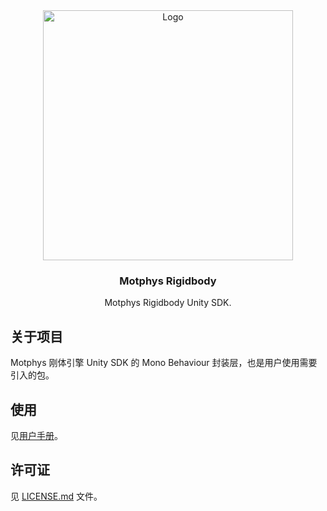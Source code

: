 <div align="center">
  <a href="https://www.motphys.com/">
    <img src="https://docs.motphys.com/Images/logo-blue.svg" alt="Logo" width="400" >
  </a>

  <h3 align="center">Motphys Rigidbody</h3>

  <p align="center">
    Motphys Rigidbody Unity SDK.
  </p>
</div>

## 关于项目

Motphys 刚体引擎 Unity SDK 的 Mono Behaviour 封装层，也是用户使用需要引入的包。

## 使用

见[用户手册](https://docs.motphys.com/Packages/com.motphys.rigidbody@latest)。

## 许可证

见 [LICENSE.md](LICENSE.md) 文件。
